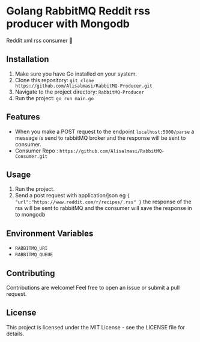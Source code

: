 # Golang RabbitMQ Reddit rss producer with Mongodb

Reddit xml rss consumer 🚀

## Installation

1. Make sure you have Go installed on your system.
2. Clone this repository: ```git clone https://github.com/Alisalmasi/RabbitMQ-Producer.git```
3. Navigate to the project directory: `RabbitMQ-Producer`
4. Run the project: ```go run main.go```

## Features

- When you make a POST request to the  endpoint ```localhost:5000/parse``` a message is send to rabbitMQ  broker and the response will be sent to consumer.
- Consumer Repo : ```https://github.com/Alisalmasi/RabbitMQ-Consumer.git```

## Usage

1. Run the project.
2. Send a post request with application/json eg ```{ "url":"https://www.reddit.com/r/recipes/.rss" }``` the response of the rss will be sent to rabbitMQ and the consumer will save the response in to mongodb
## Environment Variables

- `RABBITMQ_URI`
- `RABBITMQ_QUEUE`
  
## Contributing

Contributions are welcome! Feel free to open an issue or submit a pull request.

## License

This project is licensed under the MIT License - see the LICENSE file for details.
